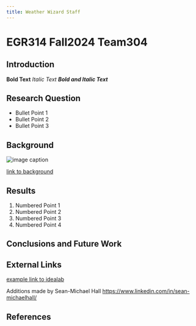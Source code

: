 ```yaml
---
title: Weather Wizard Staff
---
```


# EGR314 Fall2024 Team304

## Introduction

**Bold Text**
_Italic Text_
**_Bold and Italic Text_**

## Research Question

* Bullet Point 1
* Bullet Point 2
* Bullet Point 3

## Background

![image caption](https://idealab.asu.edu/assets/images/research/jumper1.png)

[link to background](/background)

## Results

1. Numbered Point 1
1. Numbered Point 2
1. Numbered Point 3
1. Numbered Point 4

## Conclusions and Future Work

## External Links

[example link to idealab](https://idealab.asu.edu)

Additions made by Sean-Michael Hall
https://www.linkedin.com/in/sean-michaelhall/

## References
